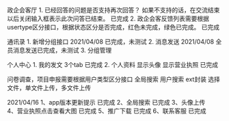 政企会客厅
	1. 已经回答的问题是否支持再次回答？ 如果不支持的话，在交流结束以后关闭输入框表示此次问答已结束。 已完成
	2. 政企会客反馈列表需要根据usertype区分接口，根据状态区分是否完成，红色未完成，绿色已完成。 已完成

通讯录
	1. 新增分组接口   2021/04/08 已完成，未测试
	2. 消息发送 2021/04/08 全员消息发送已完成，未测试
	3. 分组管理

个人中心
	1. 我的发文 3个tab  已完成
	2. 个人资料 显示头像  显示营业执照 已完成

问卷调查，项目申报需要根据用户类型区分接口
全局搜索
用户搜索
ext封装 选择文件，单文件上传，多文件上传

2021/04/16 
1、app版本更新提示  已完成
2、全局搜索  已完成
3、头像上传  
4、营业执照点击查看大图   已完成
5、推广下载  已完成
6、联系客服  已完成